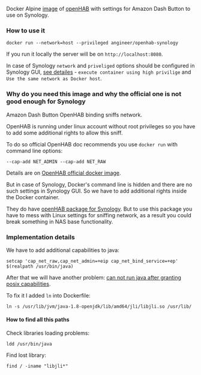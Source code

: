 Docker Alpine [image](https://cloud.docker.com/u/andgineer/repository/docker/andgineer/openhab-synology) of [openHAB](http://openhab.org/) with settings for
Amazon Dash Button to use on Synology.

### How to use it

    docker run --network=host --privileged angineer/openhab-synology
    
If you run it locally the server will be on `http://localhost:8080`.

In case of Synology `network` and `priveliged` options should be configured in Synology GUI, 
[see detailes](https://sorokin.engineer/posts/en/amazon_dash_button_hack_install.html) - `execute container using high privilige` and `Use the same network as Docker host`.

### Why do you need this image and why the official one is not good enough for Synology

Amazon Dash Button OpenHAB binding sniffs network.

OpenHAB is running under linux account without root privileges so you have to add some
additional rights to allow this sniff.

To do so official OpenHAB doc recommends you use `docker run` with command line options:

    --cap-add NET_ADMIN --cap-add NET_RAW

Details are on [OpenHAB official docker image](https://hub.docker.com/r/openhab/openhab/#running-from-command-line).

But in case of Synology, Docker's command line is hidden and there are no such settings in Synology GUI.
So we have to add additional rights inside the Docker container.

They do have [openHAB package for Synology](https://docs.openhab.org/installation/synology.html).
But to use this package you have to mess with Linux settings for sniffing network, as a result you could
break something in NAS base functionality. 

### Implementation details

We have to add additional capabilities to java:

    setcap 'cap_net_raw,cap_net_admin=+eip cap_net_bind_service=+ep' $(realpath /usr/bin/java)

After that we will have another problem:
[can not run java after granting posix capabilities](https://bugs.java.com/view_bug.do?bug_id=7157699).

To fix it I added `ln` into Dockerfile:

    ln -s /usr/lib/jvm/java-1.8-openjdk/lib/amd64/jli/libjli.so /usr/lib/

#### How to find all this paths

Check libraries loading problems:

    ldd /usr/bin/java

Find lost library:

    find / -iname "libjli*"
